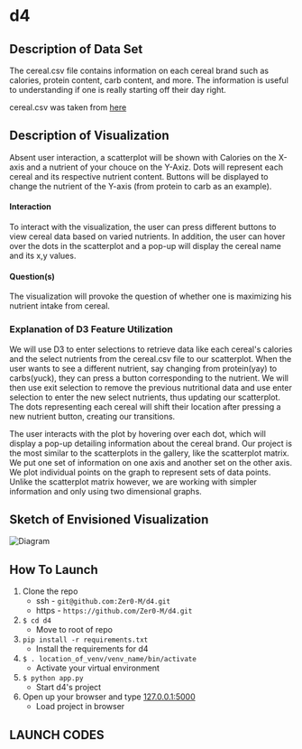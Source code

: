# d4

## Description of Data Set
The cereal.csv file contains information on each cereal brand such as calories, protein content, carb content, and more.
The information is useful to understanding if one is really starting off their day right.

cereal.csv was taken from [here](https://gist.github.com/SinnerShanky/925f08febd10b40b8b5e)

## Description of Visualization
Absent user interaction, a scatterplot will be shown with Calories on the X-axis and a nutrient of your chouce on the Y-Axiz. Dots will represent each cereal and its respective nutrient content. Buttons will be displayed to change the nutrient of the Y-axis (from protein to carb as an example).

#### Interaction
To interact with the visualization, the user can press different buttons to view cereal data based on varied nutrients. In addition, the user can hover over the dots in the scatterplot and a pop-up will display the cereal name and its x,y values.

#### Question(s)
The visualization will provoke the question of whether one is maximizing his nutrient intake from cereal.

### Explanation of D3 Feature Utilization 
We will use D3 to enter selections to retrieve data like each cereal's calories and the select nutrients from the cereal.csv file to our scatterplot.
When the user wants to see a different nutrient, say changing from protein(yay) to carbs(yuck), they can press a button corresponding to the nutrient.
We will then use exit selection to remove the previous nutritional data and use enter selection to enter the new select nutrients, thus updating our scatterplot.
The dots representing each cereal will shift their location after pressing a new nutrient button, creating our transitions.

The user interacts with the plot by hovering over each dot, which will display a pop-up detailing information about the cereal brand.
Our project is the most similar to the scatterplots in the gallery, like the scatterplot matrix. We put one set of information on one axis and another set on the other axis. We plot individual points on the graph to represent sets of data points. Unlike the scatterplot matrix however, we are working with simpler information and only using two dimensional graphs.  

## Sketch of Envisioned Visualization
![Diagram](https://i.imgur.com/e0Zbpcw.png)

## How To Launch
1. Clone the repo
    * ssh - `git@github.com:Zer0-M/d4.git`
    * https - `https://github.com/Zer0-M/d4.git`
2. `$ cd d4`
   * Move to root of repo
3. `pip install -r requirements.txt`
    * Install the requirements for d4  
4.  `$ . location_of_venv/venv_name/bin/activate`
    * Activate your virtual environment
5. `$ python app.py`
    * Start d4's project
6. Open up your browser and type [127.0.0.1:5000](http://127.0.0.1:5000/)
    * Load project in browser


## LAUNCH CODES 


